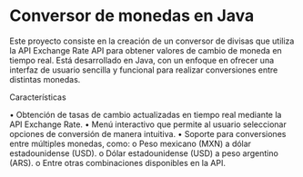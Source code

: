 # Conversor de monedas en Java

Este proyecto consiste en la creación de un conversor de divisas que utiliza la API Exchange Rate API para obtener valores de cambio de moneda en tiempo real. Está desarrollado en Java, con un enfoque en ofrecer una interfaz de usuario sencilla y funcional para realizar conversiones entre distintas monedas.

Características 

•	Obtención de tasas de cambio actualizadas en tiempo real mediante la API Exchange Rate. 
•	Menú interactivo que permite al usuario seleccionar opciones de conversión de manera intuitiva. 
•	Soporte para conversiones entre múltiples monedas, como: 
o	Peso mexicano (MXN) a dólar estadounidense (USD). 
o	Dólar estadounidense (USD) a peso argentino (ARS). 
o	Entre otras combinaciones disponibles en la API. 

